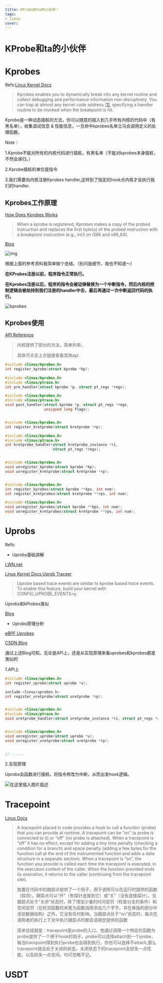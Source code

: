 ```yaml
---
title: KProbe和ta的小伙伴！
tags:
- linux
cover:
---
```




# KProbe和ta的小伙伴



# Kprobes



Refs:[Linux Kernel Docs](https://docs.kernel.org/trace/kprobes.html#kernel-probes-kprobes)



> Kprobes enables you to dynamically break into any kernel routine and collect debugging and performance information non-disruptively. You can trap at almost any kernel code address [[1\]](https://docs.kernel.org/trace/kprobes.html#id2), specifying a handler routine to be invoked when the breakpoint is hit.



Kprobe是一种动态插桩的方法，你可以随意的插入到几乎所有内核的代码中（有黑名单），收集调试信息 & 性能信息，一旦命中kprobes名单立马会调用定义的处理函数。



Note：

1.Kprobe不能对所有的内核代码进行插桩，有黑名单（不能对kprobes本身插桩，不然会递归。）

2.Kprobe插桩的单位是指令

3.我们需要向内核注册Kprobes handler,这样到了指定的hook点内核才会执行我们的handler.





## Kprobes工作原理



[How Does Kprobes Works](https://docs.kernel.org/trace/kprobes.html#how-does-a-kprobe-work)

> When a kprobe is registered, Kprobes makes a copy of the probed instruction and replaces the first byte(s) of the probed instruction with a breakpoint instruction (e.g., int3 on i386 and x86_64).

[Blog](https://linux.laoqinren.net/kernel/linux-kprobe/)

![img](https://typora-blog-picture.oss-cn-chengdu.aliyuncs.com/blog/step1.png)



根据上面的参考资料我简单做个总结。（别问我细节，我也不知道～）

**在KProbes注册以前，程序指令正常执行。**

**在Kprobes注册以后，程序的指令会被动弹替换为一个中断指令，然后内核的控制逻辑会被劫持到我们注册的handler中去，最后再通过一次中断返回代码的执行。**

![kprobes](https://typora-blog-picture.oss-cn-chengdu.aliyuncs.com/blog/kprobes.png)





## Kprobes使用



[API Reference](https://docs.kernel.org/trace/kprobes.html#api-reference)



> 内核提供了部分的方法，简单列举。
>
> 具体可点击上方链接查看具体api.

```c
#include <linux/kprobes.h>
int register_kprobe(struct kprobe *kp);

#include <linux/kprobes.h>
#include <linux/ptrace.h>
int pre_handler(struct kprobe *p, struct pt_regs *regs);

#include <linux/kprobes.h>
#include <linux/ptrace.h>
void post_handler(struct kprobe *p, struct pt_regs *regs,
                  unsigned long flags);


#include <linux/kprobes.h>
int register_kretprobe(struct kretprobe *rp);

#include <linux/kprobes.h>
#include <linux/ptrace.h>
int kretprobe_handler(struct kretprobe_instance *ri,
                      struct pt_regs *regs);


#include <linux/kprobes.h>
void unregister_kprobe(struct kprobe *kp);
void unregister_kretprobe(struct kretprobe *rp);


#include <linux/kprobes.h>
int register_kprobes(struct kprobe **kps, int num);
int register_kretprobes(struct kretprobe **rps, int num);

#include <linux/kprobes.h>
void unregister_kprobes(struct kprobe **kps, int num);
void unregister_kretprobes(struct kretprobe **rps, int num);

```



# Uprobs



Refs:

- Uprobs基础讲解

[LWN.net](https://lwn.net/Articles/499190/)

[Linux Kernel Docs Uprob Traceer](https://docs.kernel.org/trace/uprobetracer.html)

> Uprobe based trace events are similar to kprobe based trace events. To enable this feature, build your kernel with CONFIG_UPROBE_EVENTS=y.

Uprobs和kProbes类似

[Blog](https://jayce.github.io/public/posts/trace/user-space-probes/)

- Uprobs原理分析

[eBPF Uprobes](https://www.cnxct.com/defeating-ebpf-uprobe-monitoring/)

[CSDN Blog](https://blog.csdn.net/u012489236/article/details/127954817)



通过上述Blog可知。无论是API上，还是从实现原理来看uprobes和kprobes都是类似的

1.API上

```c
#include <linux/uprobes.h>
int register_uprobe(struct uprobe *u);

include <linux/uprobes.h>
int register_uretprobe(struct uretprobe *rp);


#include <linux/uprobes.h>
#include <linux/ptrace.h>
void uretprobe_handler(struct uretprobe_instance *ri, struct pt_regs *regs);


#include <linux/uprobes.h>
void unregister_uprobe(struct uprobe *u);
void unregister_uretprobe(struct uretprobe *rp);


// ......

```

2.实现原理

Uprobs会函数进行插桩。将指令修改为中断，从而出发hook逻辑。

![在这里插入图片描述](https://typora-blog-picture.oss-cn-chengdu.aliyuncs.com/blog/d9c5f24e553b451414dd4f70b6e61644.png)





# Tracepoint

[Linux Docs](https://docs.kernel.org/trace/tracepoints.html)

> A tracepoint placed in code provides a hook to call a function (probe) that you can provide at runtime. A tracepoint can be “on” (a probe is connected to it) or “off” (no probe is attached). When a tracepoint is “off” it has no effect, except for adding a tiny time penalty (checking a condition for a branch) and space penalty (adding a few bytes for the function call at the end of the instrumented function and adds a data structure in a separate section). When a tracepoint is “on”, the function you provide is called each time the tracepoint is executed, in the execution context of the caller. When the function provided ends its execution, it returns to the caller (continuing from the tracepoint site).
>
> 放置在代码中的跟踪点提供了一个钩子，用于调用可以在运行时提供的函数（探测）。跟踪点可以“开”（有探针连接到它）或“关”（没有连接探针）。当跟踪点处于“关闭”状态时，除了增加少量的时间惩罚（检查分支的条件）和空间惩罚（在检测函数的末尾为函数调用添加几个字节，并在单独的部分中添加数据结构）之外，它没有任何影响。当跟踪点处于“on”状态时，每次在调用者的执行上下文中执行跟踪点时都会调用您提供的函数



> 简单总结就是：tracepoint是probe的入口，他通过调用一个特定的函数为probe提供了一个用于hook的钩子，probe可以选择attach到一个probe，每当tracepoint得到执行probe也会得到执行。你也可以选择不attach,那么tracepoint就会处于关闭的状态，关闭状态下的tracepoint会损失一点性能，以及损失一点空间。均可忽略不记。





# USDT
